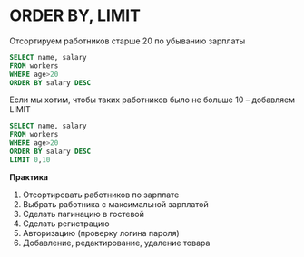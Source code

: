 # ORDER BY, LIMIT

Отсортируем работников старше 20 по убыванию зарплаты

```sql
SELECT name, salary
FROM workers
WHERE age>20
ORDER BY salary DESC
```


Если мы хотим, чтобы таких работников было не больше 10 – добавляем LIMIT

```sql
SELECT name, salary
FROM workers
WHERE age>20
ORDER BY salary DESC
LIMIT 0,10
```

**Практика**
1.	Отсортировать работников по зарплате
2.	Выбрать работника с максимальной зарплатой
2.	Сделать пагинацию в гостевой
2.	Сделать регистрацию
3.	Авторизацию (проверку логина пароля)
4.	Добавление, редактирование, удаление товара
